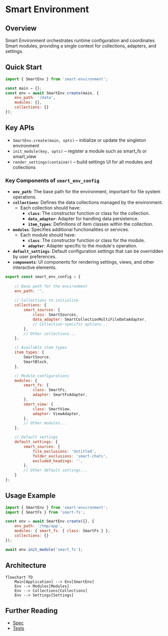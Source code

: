# Smart Environment

## Overview
Smart Environment orchestrates runtime configuration and coordinates Smart modules, providing a single context for collections, adapters, and settings.

## Quick Start
```js
import { SmartEnv } from 'smart-environment';

const main = {};
const env = await SmartEnv.create(main, {
	env_path: '/data',
	modules: {},
	collections: {}
});
```

## Key APIs
- `SmartEnv.create(main, opts)` – initialize or update the singleton environment
- `init_module(key, opts)` – register a module such as smart_fs or smart_view
- `render_settings(container)` – build settings UI for all modules and collections

### Key Components of `smart_env_config`

- **`env_path`**: The base path for the environment, important for file system operations.
- **`collections`**: Defines the data collections managed by the environment.
  - Each collection should have:
    - **`class`**: The constructor function or class for the collection.
    - **`data_adapter`**: Adapter for handling data persistence.
    - **`item_types`**: Definitions of item classes within the collection.
- **`modules`**: Specifies additional functionalities or services.
  - Each module should have:
    - **`class`**: The constructor function or class for the module.
    - **`adapter`**: Adapter specific to the module's operation.
- **`default_settings`**: Default configuration settings that can be overridden by user preferences.
- **`components`**: UI components for rendering settings, views, and other interactive elements.

```js
export const smart_env_config = {
	
	// Base path for the environment
	env_path: '',
	
	// Collections to initialize
	collections: {
		smart_sources: {
			class: SmartSources,
			data_adapter: SmartCollectionMultiFileDataAdapter,
			// Collection-specific options...
		},
		// Other collections...
	},

	// Available item types
	item_types: {
		SmartSource,
		SmartBlock,
	},

	// Module configurations
	modules: {
		smart_fs: {
			class: SmartFs,
			adapter: SmartFsAdapter,
		},
		smart_view: {
			class: SmartView,
			adapter: ViewAdapter,
		},
		// Other modules...
	},

	// Default settings
	default_settings: {
		smart_sources: {
			file_exclusions: 'Untitled',
			folder_exclusions: 'smart-chats',
			excluded_headings: '',
		},
		// Other default settings...
	}
};
```

## Usage Example
```js
import { SmartEnv } from 'smart-environment';
import { SmartFs } from 'smart-fs';

const env = await SmartEnv.create({}, {
	env_path: '/tmp/app',
	modules: { smart_fs: { class: SmartFs } },
	collections: {}
});

await env.init_module('smart_fs');
```

## Architecture
```mermaid
flowchart TD
	Main[Application] --> Env[SmartEnv]
	Env --> Modules[Modules]
	Env --> Collections[Collections]
	Env --> Settings[Settings]
```

## Further Reading
- [Spec](./spec.md)
- [Tests](./integration.test.js)
